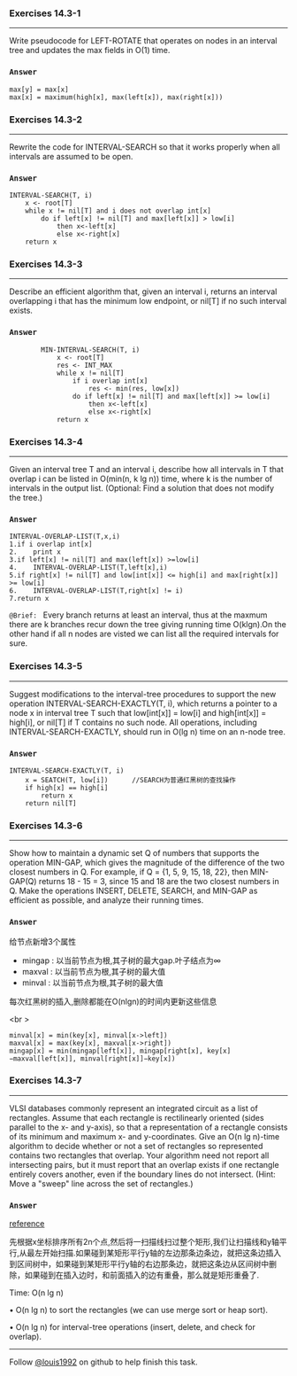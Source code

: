 ### Exercises 14.3-1
***
Write pseudocode for LEFT-ROTATE that operates on nodes in an interval tree and updates the max fields in O(1) time.


### `Answer`
	
	max[y] = max[x]
	max[x] = maximum(high[x], max(left[x]), max(right[x]))

### Exercises 14.3-2
***
Rewrite the code for INTERVAL-SEARCH so that it works properly when all intervals are assumed to be open.

### `Answer`

	INTERVAL-SEARCH(T, i)
		x <- root[T]
		while x != nil[T] and i does not overlap int[x]
			do if left[x] != nil[T] and max[left[x]] > low[i]
				then x<-left[x]
				else x<-right[x]
		return x

### Exercises 14.3-3
***
Describe an efficient algorithm that, given an interval i, returns an interval overlapping i that has the minimum low endpoint, or nil[T] if no such interval exists.

### `Answer`

			MIN-INTERVAL-SEARCH(T, i)
				x <- root[T]
				res <- INT_MAX
				while x != nil[T]
					if i overlap int[x]
						res <- min(res, low[x])
					do if left[x] != nil[T] and max[left[x]] >= low[i]
						then x<-left[x]
						else x<-right[x]
				return x	

### Exercises 14.3-4
***
Given an interval tree T and an interval i, describe how all intervals in T that overlap i can be listed in O(min(n, k lg n)) time, where k is the number of intervals in the output list. (Optional: Find a solution that does not modify the tree.)


### `Answer`

    INTERVAL-OVERLAP-LIST(T,x,i)
    1.if i overlap int[x]
    2.    print x
    3.if left[x] != nil[T] and max(left[x]) >=low[i]
    4.    INTERVAL-OVERLAP-LIST(T,left[x],i)
    5.if right[x] != nil[T] and low[int[x]] <= high[i] and max[right[x]] >= low[i]
    6.    INTERVAL-OVERLAP-LIST(T,right[x] != i)
    7.return x

`@Brief: ` Every branch returns at least an interval, thus at the maxmum there are k branches recur down the tree giving running time O(klgn).On the other hand if all n nodes are visted we can list all the required intervals for sure.
### Exercises 14.3-5
***
Suggest modifications to the interval-tree procedures to support the new operation INTERVAL-SEARCH-EXACTLY(T, i), which returns a pointer to a node x in interval tree T such that low[int[x]] = low[i] and high[int[x]] = high[i], or nil[T] if T contains no such node. All operations, including INTERVAL-SEARCH-EXACTLY, should run in O(lg n) time on an n-node tree.

### `Answer`

	INTERVAL-SEARCH-EXACTLY(T, i)
		x = SEATCH(T, low[i])      //SEARCH为普通红黑树的查找操作
		if high[x] == high[i]
			return x
		return nil[T]			


### Exercises 14.3-6
***
Show how to maintain a dynamic set Q of numbers that supports the operation MIN-GAP, which gives the magnitude of the difference of the two closest numbers in Q. For example, if Q = {1, 5, 9, 15, 18, 22}, then MIN-GAP(Q) returns 18 - 15 = 3, since 15 and 18 are the two closest numbers in Q. Make the operations INSERT, DELETE, SEARCH, and MIN-GAP as efficient as possible, and analyze their running times.

### `Answer`

给节点新增3个属性

* mingap : 以当前节点为根,其子树的最大gap.叶子结点为∞
* maxval : 以当前节点为根,其子树的最大值
* minval : 以当前节点为根,其子树的最大值

每次红黑树的插入,删除都能在O(nlgn)的时间内更新这些信息

<br \>

	minval[x] = min(key[x], minval[x->left])
	maxval[x] = max(key[x], maxval[x->right])
	mingap[x] = min(mingap[left[x]], mingap[right[x], key[x]−maxval[left[x]], minval[right[x]]−key[x])
	
### Exercises 14.3-7
***
VLSI databases commonly represent an integrated circuit as a list of rectangles. Assume that each rectangle is rectilinearly oriented (sides parallel to the x- and y-axis), so that a representation of a rectangle consists of its minimum and maximum x- and y-coordinates. Give an O(n lg n)-time algorithm to decide whether or not a set of rectangles so represented contains two rectangles that overlap. Your algorithm need not report all intersecting pairs, but it must report that an overlap exists if one rectangle entirely covers another, even if the boundary lines do not intersect. (Hint: Move a "sweep" line across the set of rectangles.)

### `Answer`
[reference](http://blog.sina.com.cn/s/blog_4e356ecd010095hy.html)

先根据x坐标排序所有2n个点,然后将一扫描线扫过整个矩形,我们让扫描线和y轴平行,从最左开始扫描.如果碰到某矩形平行y轴的左边那条边条边，就把这条边插入到区间树中，如果碰到某矩形平行y轴的右边那条边，就把这条边从区间树中删除，如果碰到在插入边时，和前面插入的边有重叠，那么就是矩形重叠了.

Time: O(n lg n)

• O(n lg n) to sort the rectangles (we can use merge sort or heap sort).

• O(n lg n) for interval-tree operations (insert, delete, and check for overlap).

***
Follow [@louis1992](https://github.com/gzc) on github to help finish this task.

